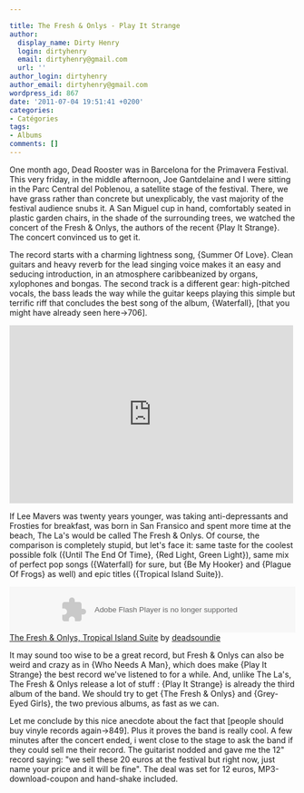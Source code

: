```yaml
---

title: The Fresh & Onlys - Play It Strange
author:
  display_name: Dirty Henry
  login: dirtyhenry
  email: dirtyhenry@gmail.com
  url: ''
author_login: dirtyhenry
author_email: dirtyhenry@gmail.com
wordpress_id: 867
date: '2011-07-04 19:51:41 +0200'
categories:
- Catégories
tags:
- Albums
comments: []
---
```

One month ago, Dead Rooster was in Barcelona for the Primavera Festival. This very friday, in the middle afternoon, Joe Gantdelaine and I were sitting in the Parc Central del Poblenou, a satellite stage of the festival. There, we have grass rather than concrete but unexplicably, the vast majority of the festival audience snubs it. A San Miguel cup in hand, comfortably seated in plastic garden chairs, in the shade of the surrounding trees, we watched the concert of the Fresh & Onlys, the authors of the recent {Play It Strange}. The concert convinced us to get it.

The record starts with a charming lightness song, {Summer Of Love}. Clean guitars and heavy reverb for the lead singing voice makes it an easy and seducing introduction, in an atmosphere caribbeanized by organs, xylophones and bongas. The second track is a different gear: high-pitched vocals, the bass leads the way while the guitar keeps playing this simple but terrific riff that concludes the best song of the album, {Waterfall}, [that you might have already seen here->706].

<iframe width="500" height="314" src="http://www.youtube.com/embed/Q2G4ETZvJjU" frameborder="0" allowfullscreen></iframe>

If Lee Mavers was twenty years younger, was taking anti-depressants and Frosties for breakfast, was born in San Fransico and spent more time at the beach, The La's would be called The Fresh & Onlys. Of course, the comparison is completely stupid, but let's face it: same taste for the coolest possible folk ({Until The End Of Time}, {Red Light, Green Light}), same mix of perfect pop songs ({Waterfall} for sure, but {Be My Hooker} and {Plague Of Frogs} as well) and epic titles ({Tropical Island Suite}).

<object height="81" width="100%"> <param name="movie" value="http://player.soundcloud.com/player.swf?url=http%3A%2F%2Fapi.soundcloud.com%2Ftracks%2F14414392"></param> <param name="allowscriptaccess" value="always"></param> <embed allowscriptaccess="always" height="81" src="http://player.soundcloud.com/player.swf?url=http%3A%2F%2Fapi.soundcloud.com%2Ftracks%2F14414392" type="application/x-shockwave-flash" width="100%"></embed> </object>  <span><a href="http://soundcloud.com/deadsoundie/04-tropical-island-suite">The Fresh & Onlys, Tropical Island Suite</a> by <a href="http://soundcloud.com/deadsoundie">deadsoundie</a></span> 

It may sound too wise to be a great record, but Fresh & Onlys can also be weird and crazy as in {Who Needs A Man}, which does make {Play It Strange} the best record we've listened to for a while. And, unlike The La's, The Fresh & Onlys release a lot of stuff : {Play It Strange} is already the third album of the band. We should try to get {The Fresh & Onlys} and {Grey-Eyed Girls}, the two previous albums, as fast as we can.

Let me conclude by this nice anecdote about the fact that [people should buy vinyle records again->849]. Plus it proves the band is really cool. A few minutes after the concert ended, i went close to the stage to ask the band if they could sell me their record. The guitarist nodded and gave me the 12" record saying: "we sell these 20 euros at the festival but right now, just name your price and it will be fine". The deal was set for 12 euros, MP3-download-coupon and hand-shake included.
